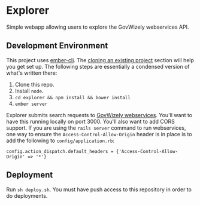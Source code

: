 Explorer
========

Simple webapp allowing users to explore the GovWizely webservices API.

## Development Environment

This project uses [ember-cli](http://ember-cli.com). The [cloning an existing project](http://www.ember-cli.com/#cloning-an-existing-project) section will help you get set up. The following steps are essentially a condensed version of what's written there:

1. Clone this repo.
2. Install `node`.
3. `cd explorer && npm install && bower install`
4. `ember server`

Explorer submits search requests to [GovWizely webservices](https://github.com/GovWizely/webservices). You'll want to have this running locally on port 3000. You'll also want to add CORS support. If you are using the `rails server` command to run webservices, one way to ensure the `Access-Control-Allow-Origin` header is in place is to add the following to `config/application.rb`:
```
config.action_dispatch.default_headers = {'Access-Control-Allow-Origin' => '*'}
```

## Deployment

Run `sh deploy.sh`. You must have push access to this repository in order to do deployments.

